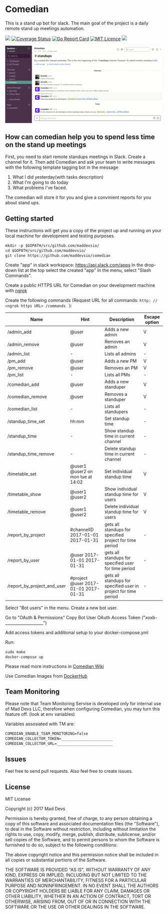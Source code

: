 # Comedian

This is a stand up bot for slack. 
The main goal of the project is a daily remote stand up meetings automation. 

![](https://travis-ci.org/maddevsio/comedian.svg?branch=master)
[![Coverage Status](https://coveralls.io/repos/github/maddevsio/comedian/badge.svg)](https://coveralls.io/github/maddevsio/comedian)
[![Go Report Card](https://goreportcard.com/badge/github.com/maddevsio/comedian)](https://goreportcard.com/report/github.com/maddevsio/comedian)
[![MIT Licence](https://badges.frapsoft.com/os/mit/mit.svg?v=103)](https://opensource.org/licenses/mit-license.php)
[![](https://godoc.org/github.com/maddevsio/comedian?status.svg)](https://godoc.org/github.com/maddevsio/comedian)

![](show.gif)
## How can comedian help you to spend less time on the stand up meetings

First, you need to start remote standups meetings in Slack. Create a channel for it. Then add Comedian and ask your team to write messages with the following template tagging bot in the message

1. What I did yesterday(with tasks description)
2. What I'm going to do today
3. What problems I've faced.

The comedian will store it for you and give a convinient reports for you about stand ups.

## Getting started

These instructions will get you a copy of the project up and running on your local machine for development and testing purposes. 

```
mkdir -p $GOPATH/src/github.com/maddevsio/
cd $GOPATH/src/github.com/maddevsio/
git clone https://github.com/maddevsio/comedian
```

Create "app" in slack workspace: https://api.slack.com/apps
In the drop-down list at the top select the created "app"
In the menu, select "Slash Commands".

Create a public HTTPS URL for Comedian on your development machine with [ngrok](https://ngrok.com/product)

Create the following commands (Request URL for all commands: ```http: // <ngrok https URL> /commands ``` ):

| Name | Hint | Description | Escape option |
| --- | --- | --- | --- |
| /admin_add | @user | Adds a new admin | V |
| /admin_remove | @user | Removes an admin | V |
| /admin_list | - | Lists all admins | - |
| /pm_add | @user | Adds a new PM | V |
| /pm_remove | @user | Removes an PM | V |
| /pm_list | - | Lists all PMs | - |
| /comedian_add | @user | Adds a new standuper | V |
| /comedian_remove | @user | Removes a standuper | V |
| /comedian_list | - | Lists all standupers | - |
| /standup_time_set | hh:mm | Set standup time | - |
| /standup_time | - | Show standup time in current channel | - |
| /standup_time_remove | - | Delete standup time in current channel | - |
| /timetable_set | @user1 @user2 on mon tue at 14:02 | Set individual standup time | V |
| /timetable_show | @user1 @user2 | Show individual standup time for users | V |
| /timetable_remove | @user1 @user2  | Delete individual standup time for users | V |
| /report_by_project | #channelID 2017-01-01 2017-01-31 | gets all standups for specified project for time period | - |
| /report_by_user | @user 2017-01-01 2017-01-31 | gets all standups for specified user for time period | - |
| /report_by_project_and_user | #project @user 2017-01-01 2017-01-31 | gets all standups for specified user in project for time period | - |

Select "Bot users" in the menu.
Create a new bot user.

Go to "OAuth & Permissions"
Copy Bot User OAuth Access Token ("xoxb-___________________")

Add access tokens and additional setup to your docker-compose.yml 

Run:
```
sudo make
docker-compose up
```

Please read more instructions in [Comedian Wiki](https://github.com/maddevsio/comedian/wiki)

Use Comedian Images from [DockerHub](https://hub.docker.com/r/anatoliyfedorenko/comedian/tags/) 

## Team Monitoring 
Please note that Team Monitoring Servise is developed only for internal use of Mad Devs LLC, therefore when configuring Comedian, you may turn this feature off. (look at env variables) 

Variables assosiated with TM are:
```
COMEDIAN_ENABLE_TEAM_MONITORING=false
COMEDIAN_COLLECTOR_TOKEN=_______________________
COMEDIAN_COLLECTOR_URL=_________________________
```

## Issues

Feel free to send pull requests. Also feel free to create issues.

## License

MIT License

Copyright (c) 2017 Mad Devs

Permission is hereby granted, free of charge, to any person obtaining a copy of this software and associated documentation files (the "Software"), to deal in the Software without restriction, including without limitation the rights to use, copy, modify, merge, publish, distribute, sublicense, and/or sell copies of the Software, and to permit persons to whom the Software is furnished to do so, subject to the following conditions:

The above copyright notice and this permission notice shall be included in all copies or substantial portions of the Software.

THE SOFTWARE IS PROVIDED "AS IS", WITHOUT WARRANTY OF ANY KIND, EXPRESS OR IMPLIED, INCLUDING BUT NOT LIMITED TO THE WARRANTIES OF MERCHANTABILITY, FITNESS FOR A PARTICULAR PURPOSE AND NONINFRINGEMENT. IN NO EVENT SHALL THE AUTHORS OR COPYRIGHT HOLDERS BE LIABLE FOR ANY CLAIM, DAMAGES OR OTHER LIABILITY, WHETHER IN AN ACTION OF CONTRACT, TORT OR OTHERWISE, ARISING FROM, OUT OF OR IN CONNECTION WITH THE SOFTWARE OR THE USE OR OTHER DEALINGS IN THE SOFTWARE.
